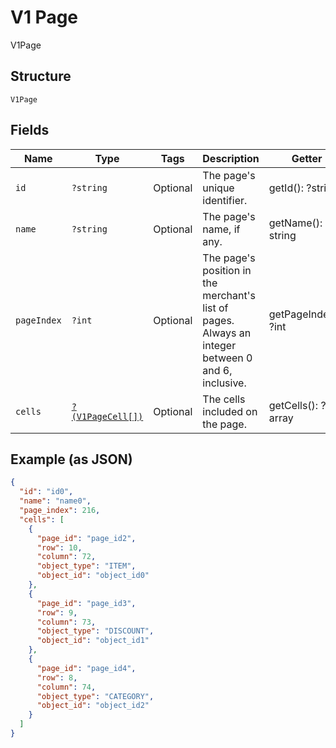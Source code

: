 
# V1 Page

V1Page

## Structure

`V1Page`

## Fields

| Name | Type | Tags | Description | Getter | Setter |
|  --- | --- | --- | --- | --- | --- |
| `id` | `?string` | Optional | The page's unique identifier. | getId(): ?string | setId(?string id): void |
| `name` | `?string` | Optional | The page's name, if any. | getName(): ?string | setName(?string name): void |
| `pageIndex` | `?int` | Optional | The page's position in the merchant's list of pages. Always an integer between 0 and 6, inclusive. | getPageIndex(): ?int | setPageIndex(?int pageIndex): void |
| `cells` | [`?(V1PageCell[])`](/doc/models/v1-page-cell.md) | Optional | The cells included on the page. | getCells(): ?array | setCells(?array cells): void |

## Example (as JSON)

```json
{
  "id": "id0",
  "name": "name0",
  "page_index": 216,
  "cells": [
    {
      "page_id": "page_id2",
      "row": 10,
      "column": 72,
      "object_type": "ITEM",
      "object_id": "object_id0"
    },
    {
      "page_id": "page_id3",
      "row": 9,
      "column": 73,
      "object_type": "DISCOUNT",
      "object_id": "object_id1"
    },
    {
      "page_id": "page_id4",
      "row": 8,
      "column": 74,
      "object_type": "CATEGORY",
      "object_id": "object_id2"
    }
  ]
}
```


